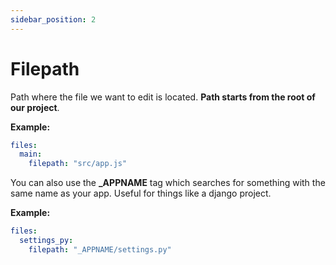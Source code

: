 ```yaml
---
sidebar_position: 2
---
```


# Filepath

Path where the file we want to edit is located. **Path starts from the root of our project**.

**Example:**

```yaml
files:
  main:
    filepath: "src/app.js"
```

You can also use the **\_APPNAME** tag which searches for something
with the same name as your app. Useful for things like a django project.

**Example:**

```yaml
files:
  settings_py:
    filepath: "_APPNAME/settings.py"
```
